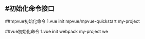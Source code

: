 #初始化命令接口
---

##mpvue初始化命令
1.vue init mpvue/mpvue-quickstart my-project



##vue初始化命令
1.vue init webpack my-project  we